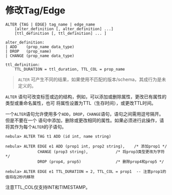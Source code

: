 # 修改Tag/Edge

```
ALTER {TAG | EDGE} tag_name | edge_name
    [alter_definition [, alter_definition] ...]
    [ttl_definition [, ttl_definition] ... ]

alter_definition:
| ADD    (prop_name data_type)
| DROP   (prop_name)
| CHANGE (prop_name data_type)

ttl_definition:
    TTL_DURATION = ttl_duration, TTL_COL = prop_name
```

> `ALTER` 可产生不同的结果，如果使用不匹配的版本/schema，其成行为是未定义的。

`ALTER` 语句可改变标签或边的结构，例如，可以添加或删除属性，更改已有属性的类型或重命名属性，也可
将属性设置为TTL（生存时间），或更改TTL时间。

一个`ALTER`语句允许使用多个`ADD`，`DROP`，`CHANGE`语句，语句之间需用逗号隔开。但是不要在一个
语句中添加，删除或更改相同的属性。如果必须进行此操作，请将其作为每个`ALTER`的子语句。

```
nebula> ALTER TAG t1 ADD (id int, name string)

nebula> ALTER EDGE e1 ADD (prop1 int, prop2 string),    /* 添加prop1 */
              CHANGE (prop3 string),            /* 将prop3类型更改为字符 */
              DROP (prop4, prop5)               /* 删除prop4和prop5 */

nebula> ALTER EDGE e1 TTL_DURATION = 2, TTL_COL = prop1  -- 注意prop1的值将在2秒内移除
```

注意TTL_COL仅支持INT和TIMESTAMP。
